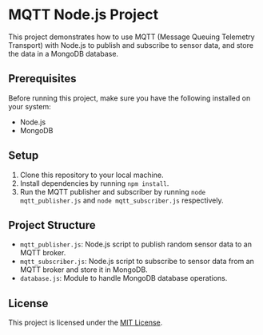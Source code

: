 # MQTT Node.js Project

This project demonstrates how to use MQTT (Message Queuing Telemetry Transport) with Node.js to publish and subscribe to sensor data, and store the data in a MongoDB database.

## Prerequisites

Before running this project, make sure you have the following installed on your system:

- Node.js
- MongoDB

## Setup

1. Clone this repository to your local machine.
2. Install dependencies by running `npm install`.
3. Run the MQTT publisher and subscriber by running `node mqtt_publisher.js` and `node mqtt_subscriber.js` respectively.

## Project Structure

- `mqtt_publisher.js`: Node.js script to publish random sensor data to an MQTT broker.
- `mqtt_subscriber.js`: Node.js script to subscribe to sensor data from an MQTT broker and store it in MongoDB.
- `database.js`: Module to handle MongoDB database operations.

## License

This project is licensed under the [MIT License](LICENSE).
